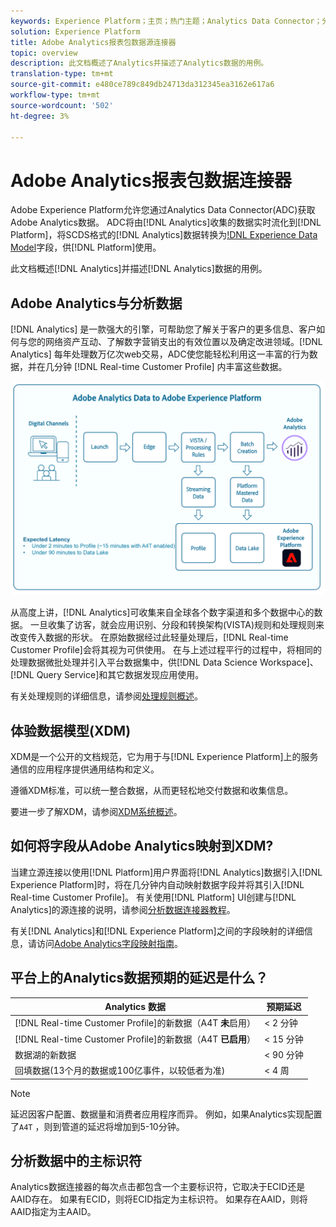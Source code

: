```yaml
---
keywords: Experience Platform；主页；热门主题；Analytics Data Connector；分析；分析
solution: Experience Platform
title: Adobe Analytics报表包数据源连接器
topic: overview
description: 此文档概述了Analytics并描述了Analytics数据的用例。
translation-type: tm+mt
source-git-commit: e480ce789c849db24713da312345ea3162e617a6
workflow-type: tm+mt
source-wordcount: '502'
ht-degree: 3%

---
```



# Adobe Analytics报表包数据连接器

Adobe Experience Platform允许您通过Analytics Data Connector(ADC)获取Adobe Analytics数据。 ADC将由[!DNL Analytics]收集的数据实时流化到[!DNL Platform]，将SCDS格式的[!DNL Analytics]数据转换为[!DNL Experience Data Model](XDM)字段，供[!DNL Platform]使用。

此文档概述[!DNL Analytics]并描述[!DNL Analytics]数据的用例。

## Adobe Analytics与分析数据

[!DNL Analytics] 是一款强大的引擎，可帮助您了解关于客户的更多信息、客户如何与您的网络资产互动、了解数字营销支出的有效位置以及确定改进领域。[!DNL Analytics] 每年处理数万亿次web交易，ADC使您能轻松利用这一丰富的行为数据，并在几分钟 [!DNL Real-time Customer Profile] 内丰富这些数据。

![](./images/analytics-data-experience-platform.png)

从高度上讲，[!DNL Analytics]可收集来自全球各个数字渠道和多个数据中心的数据。 一旦收集了访客，就会应用识别、分段和转换架构(VISTA)规则和处理规则来改变传入数据的形状。 在原始数据经过此轻量处理后，[!DNL Real-time Customer Profile]会将其视为可供使用。 在与上述过程平行的过程中，将相同的处理数据微批处理并引入平台数据集中，供[!DNL Data Science Workspace]、[!DNL Query Service]和其它数据发现应用使用。

有关处理规则的详细信息，请参阅[处理规则概述](https://docs.adobe.com/content/help/zh-Hans/analytics/admin/admin-tools/processing-rules/processing-rules.html)。

## 体验数据模型(XDM)

XDM是一个公开的文档规范，它为用于与[!DNL Experience Platform]上的服务通信的应用程序提供通用结构和定义。

遵循XDM标准，可以统一整合数据，从而更轻松地交付数据和收集信息。

要进一步了解XDM，请参阅[XDM系统概述](../../../xdm/home.md)。

## 如何将字段从Adobe Analytics映射到XDM?

当建立源连接以使用[!DNL Platform]用户界面将[!DNL Analytics]数据引入[!DNL Experience Platform]时，将在几分钟内自动映射数据字段并将其引入[!DNL Real-time Customer Profile]。 有关使用[!DNL Platform] UI创建与[!DNL Analytics]的源连接的说明，请参阅[分析数据连接器教程](../../tutorials/ui/create/adobe-applications/analytics.md)。

有关[!DNL Analytics]和[!DNL Experience Platform]之间的字段映射的详细信息，请访问[Adobe Analytics字段映射指南](./mapping/analytics.md)。

## 平台上的Analytics数据预期的延迟是什么？

| Analytics 数据 | 预期延迟 |
| -------------- | ---------------- |
| [!DNL Real-time Customer Profile]的新数据（A4T **未**&#x200B;启用） | &lt; 2 分钟 |
| [!DNL Real-time Customer Profile]的新数据（A4T **已启用**） | &lt; 15 分钟 |
| 数据湖的新数据 | &lt; 90 分钟 |
| 回填数据(13个月的数据或100亿事件，以较低者为准) | &lt; 4 周 |

>[!NOTE]
>
>延迟因客户配置、数据量和消费者应用程序而异。 例如，如果Analytics实现配置了`A4T` ，则到管道的延迟将增加到5-10分钟。

## 分析数据中的主标识符

Analytics数据连接器的每次点击都包含一个主要标识符，它取决于ECID还是AAID存在。 如果有ECID，则将ECID指定为主标识符。 如果存在AAID，则将AAID指定为主AAID。